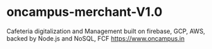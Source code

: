 # oncampus-merchant-V1.0
Cafeteria digitalization and Management built on firebase, GCP, AWS, backed by Node.js and NoSQL, FCF 
https://www.oncampus.in
